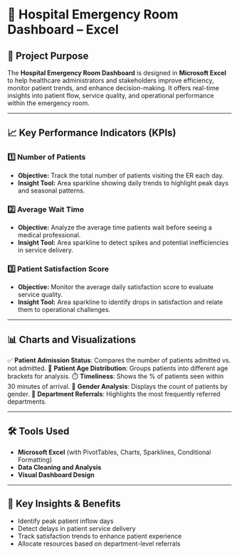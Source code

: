 # 🏥 Hospital Emergency Room Dashboard – Excel

## 📌 Project Purpose

The **Hospital Emergency Room Dashboard** is designed in **Microsoft Excel** to help healthcare administrators and stakeholders improve efficiency, monitor patient trends, and enhance decision-making. It offers real-time insights into patient flow, service quality, and operational performance within the emergency room.

---

## 📈 Key Performance Indicators (KPIs)

### 1️⃣ Number of Patients
- **Objective:** Track the total number of patients visiting the ER each day.
- **Insight Tool:** Area sparkline showing daily trends to highlight peak days and seasonal patterns.

### 2️⃣ Average Wait Time
- **Objective:** Analyze the average time patients wait before seeing a medical professional.
- **Insight Tool:** Area sparkline to detect spikes and potential inefficiencies in service delivery.

### 3️⃣ Patient Satisfaction Score
- **Objective:** Monitor the average daily satisfaction score to evaluate service quality.
- **Insight Tool:** Area sparkline to identify drops in satisfaction and relate them to operational challenges.

---

## 📊 Charts and Visualizations

✅ **Patient Admission Status**: Compares the number of patients admitted vs. not admitted.
👶 **Patient Age Distribution**: Groups patients into different age brackets for analysis.
⏱️ **Timeliness**: Shows the % of patients seen within 30 minutes of arrival.
🚻 **Gender Analysis**: Displays the count of patients by gender.
🏥 **Department Referrals**: Highlights the most frequently referred departments.


---

## 🛠️ Tools Used

- **Microsoft Excel** (with PivotTables, Charts, Sparklines, Conditional Formatting)
- **Data Cleaning and Analysis**
- **Visual Dashboard Design**




---

## 🚀 Key Insights & Benefits

- Identify peak patient inflow days
- Detect delays in patient service delivery
- Track satisfaction trends to enhance patient experience
- Allocate resources based on department-level referrals




